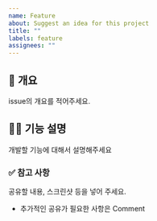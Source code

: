 ```yaml
---
name: Feature
about: Suggest an idea for this project
title: ""
labels: feature
assignees: ""
---
```


## 📌 개요

issue의 개요를 적어주세요.

## 👩‍💻 기능 설명

개발할 기능에 대해서 설명해주세요

### ✅ 참고 사항

공유할 내용, 스크린샷 등을 넣어 주세요.

- 추가적인 공유가 필요한 사항은 Comment
